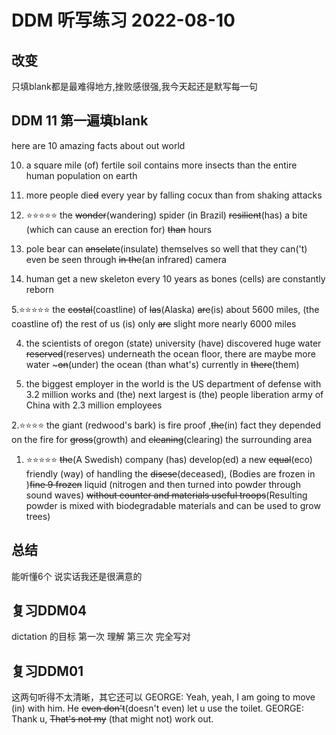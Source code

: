 # DDM 听写练习 2022-08-10

## 改变

只填blank都是最难得地方,挫败感很强,我今天起还是默写每一句

## DDM 11 第一遍填blank

here are 10 amazing facts about out world

10. a square mile (of) fertile soil contains more insects than the entire human population on earth

9. more people die~~d~~ every year by falling cocux than from shaking attacks

8. ⭐️⭐️⭐⭐️⭐ the ~~wonder~~(wandering) spider (in Brazil) ~~resilient~~(has) a bite (which can cause an erection for) ~~than~~ hours

7. pole bear can ~~anselate~~(insulate) themselves so well that they can('t) even be seen through ~~in the~~(an infrared) camera

6. human get a new skeleton every 10 years as bones (cells) are constantly reborn

5.⭐️⭐️⭐⭐️⭐ the ~~costal~~(coastline) of ~~las~~(Alaska) ~~are~~(is) about  5600 miles, (the coastline of) the rest of us (is) only ~~are~~ slight more nearly 6000 miles

4. the scientists of oregon (state) university (have) discovered huge water ~~reserved~~(reserves) underneath the ocean floor, 
there are maybe more water ~~~on~~(under) the ocean (than what's) currently in ~~there~~(them)

3. the biggest employer in the world is the US department of defense with 3.2 million works
   and (the) next largest is (the) people liberation army of China with 2.3 million employees

2.⭐️⭐️⭐⭐ the giant (redwood's bark) is fire proof ,~~the~~(in) fact they depended on the fire  for ~~gross~~(growth) and ~~cleaning~~(clearing) the surrounding area

1. ⭐️⭐️⭐⭐️⭐ ~~the~~(A Swedish)  company (has) develop(ed) a new ~~equal~~(eco) friendly (way) of handling the ~~disese~~(deceased),
   (Bodies are frozen in )~~fine 9 frozen~~ liquid (nitrogen and then turned into powder through sound waves)
~~without counter and materials  useful troops~~(Resulting powder is mixed with biodegradable materials and can be used to grow trees)

## 总结

能听懂6个 说实话我还是很满意的

## 复习DDM04
dictation 的目标
第一次 理解
第三次 完全写对


## 复习DDM01

这两句听得不太清晰，其它还可以
GEORGE: Yeah, yeah, I am going to move (in) with him. He ~~even don't~~(doesn't even) let u use the toilet.
GEORGE: Thank u, ~~That's not my~~ (that might not) work out.